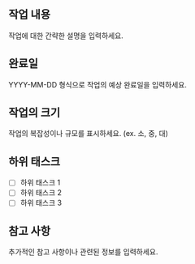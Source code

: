 ## 작업 내용
작업에 대한 간략한 설명을 입력하세요.

## 완료일
YYYY-MM-DD 형식으로 작업의 예상 완료일을 입력하세요.

## 작업의 크기
작업의 복잡성이나 규모를 표시하세요. (ex. 소, 중, 대)

## 하위 태스크
- [ ] 하위 태스크 1
- [ ] 하위 태스크 2
- [ ] 하위 태스크 3

## 참고 사항
추가적인 참고 사항이나 관련된 정보를 입력하세요.
